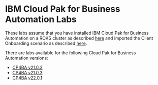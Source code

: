 # IBM Cloud Pak for Business Automation Labs

These labs assume that you have installed IBM Cloud Pak for Business Automation on a ROKS cluster as described [here](https://github.com/IBM/cp4ba-rapid-deployment) and imported the Client Onboarding scenario as described [here](https://github.com/IBM/cp4ba-client-onboarding-scenario).

There are labs available for the following Cloud Pak for Business Automation versions:

- [CP4BA v21.0.2](/21.0.2)
- [CP4BA v21.0.3](/21.0.3)
- [CP4BA v22.0.1](/22.0.1)
